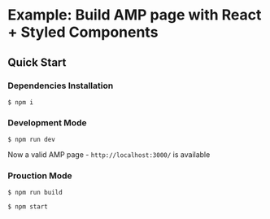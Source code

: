 # Example: Build AMP page with React + Styled Components

## Quick Start

### Dependencies Installation

```
$ npm i
```

### Development Mode

```
$ npm run dev
```

Now a valid AMP page - `http://localhost:3000/` is available

### Prouction Mode

```
$ npm run build
```

```
$ npm start
```

